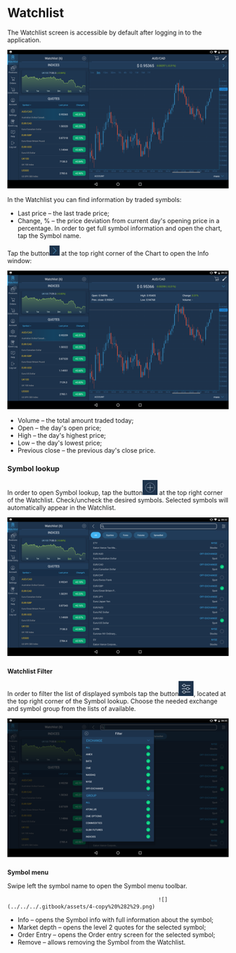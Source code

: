 # Watchlist


The Watchlist screen is accessible by default after logging in to the application.

![](../../../.gitbook/assets/first.png)


In the Watchlist you can find information by traded symbols:

* Last price – the last trade price;
* Change, % – the price deviation from current day's opening price in a percentage. In order to get full symbol information and open the chart, tap the Symbol name. 

Tap the button![](../../../.gitbook/assets/arrow-right%20%281%29.jpg)
at the top right corner of the Chart to open the Info window:

![](../../../.gitbook/assets/second.png)

* Volume – the total amount traded today;
* Open – the day's open price;
* High – the day's highest price;
* Low – the day's lowest price;
* Previous close – the previous day's close price.

### **Symbol lookup** 

In order to open Symbol lookup, tap the button![](../../../.gitbook/assets/add%20%283%29.jpg)
at the top right corner of the Watchlist. Check/uncheck the desired symbols. Selected symbols will automatically appear in the Watchlist.

![](../../../.gitbook/assets/2%20%2810%29.png)

### 
**Watchlist Filter**

 In order to filter the list of displayed symbols tap the button![](../../../.gitbook/assets/filter%20%282%29.jpg), 
located at the top right corner of the Symbol lookup. Choose the needed exchange and symbol group from the lists of available.

![](../../../.gitbook/assets/3%20%2816%29.png)

### 
**Symbol menu**

Swipe left the symbol name to open the Symbol menu toolbar.

                                                    ![](../../../.gitbook/assets/4-copy%20%282%29.png) 

* Info – opens the Symbol info with full information about the symbol;
* Market depth – opens the level 2 quotes for the selected symbol;
* Order Entry – opens the Order entry screen for the selected symbol;
* Remove – allows removing the Symbol from the Watchlist.

